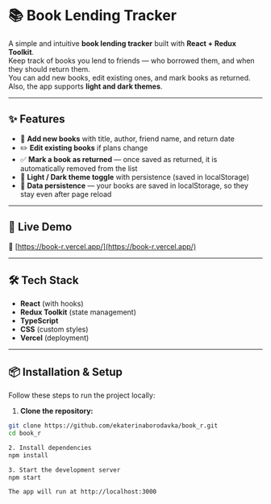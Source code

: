 # 📚 Book Lending Tracker

A simple and intuitive **book lending tracker** built with **React + Redux Toolkit**.  
Keep track of books you lend to friends — who borrowed them, and when they should return them.  
You can add new books, edit existing ones, and mark books as returned.  
Also, the app supports **light and dark themes**.

---

## ✨ Features

- 📖 **Add new books** with title, author, friend name, and return date  
- ✏️ **Edit existing books** if plans change  
- ✅ **Mark a book as returned** — once saved as returned, it is automatically removed from the list  
- 🎨 **Light / Dark theme toggle** with persistence (saved in localStorage)  
- 💾 **Data persistence** — your books are saved in localStorage, so they stay even after page reload  

---

## 🚀 Live Demo

🔗 [https://book-r.vercel.app/](https://book-r.vercel.app/)

---

## 🛠 Tech Stack

- **React** (with hooks)
- **Redux Toolkit** (state management)
- **TypeScript**
- **CSS** (custom styles)
- **Vercel** (deployment)

---

## 📦 Installation & Setup

Follow these steps to run the project locally:

1. **Clone the repository:**

```bash
git clone https://github.com/ekaterinaborodavka/book_r.git
cd book_r

2. Install dependencies
npm install

3. Start the development server
npm start

The app will run at http://localhost:3000